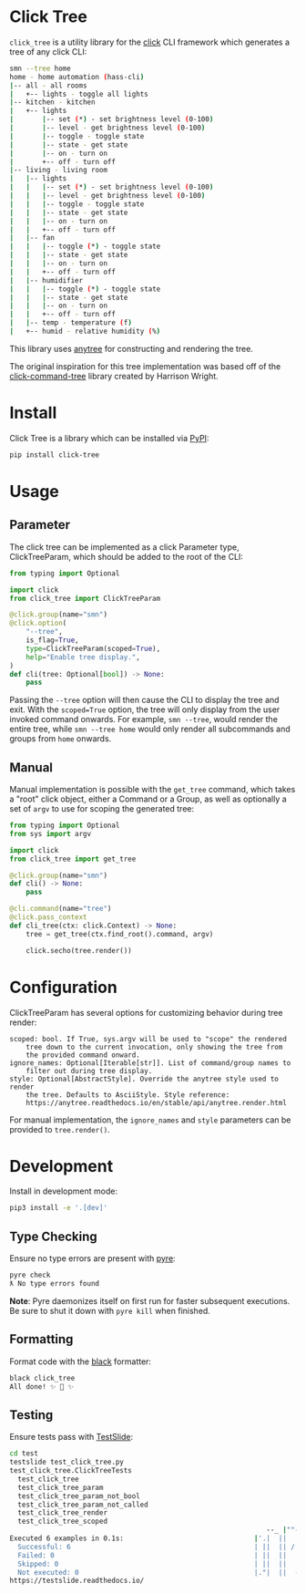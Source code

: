# Click Tree

`click_tree` is a utility library for the [click](https://click.palletsprojects.com) 
CLI framework which generates a tree of any click CLI:

```bash
smn --tree home
home - home automation (hass-cli)
|-- all - all rooms
|   +-- lights - toggle all lights
|-- kitchen - kitchen
|   +-- lights
|       |-- set (*) - set brightness level (0-100)
|       |-- level - get brightness level (0-100)
|       |-- toggle - toggle state
|       |-- state - get state
|       |-- on - turn on
|       +-- off - turn off
|-- living - living room
|   |-- lights
|   |   |-- set (*) - set brightness level (0-100)
|   |   |-- level - get brightness level (0-100)
|   |   |-- toggle - toggle state
|   |   |-- state - get state
|   |   |-- on - turn on
|   |   +-- off - turn off
|   |-- fan
|   |   |-- toggle (*) - toggle state
|   |   |-- state - get state
|   |   |-- on - turn on
|   |   +-- off - turn off
|   |-- humidifier
|   |   |-- toggle (*) - toggle state
|   |   |-- state - get state
|   |   |-- on - turn on
|   |   +-- off - turn off
|   |-- temp - temperature (f)
|   +-- humid - relative humidity (%)
```

This library uses [anytree](https://anytree.readthedocs.io/en/stable/index.html) 
for constructing and rendering the tree.

The original inspiration for this tree implementation was based off of the 
[click-command-tree](https://github.com/whwright/click-command-tree) library 
created by Harrison Wright.

# Install

Click Tree is a library which can be installed via [PyPI](https://pypi.org/project/click-tree/):

```bash
pip install click-tree
```

# Usage

## Parameter

The click tree can be implemented as a click Parameter type, ClickTreeParam, 
which should be added to the root of the CLI:

```python
from typing import Optional

import click
from click_tree import ClickTreeParam

@click.group(name="smn")
@click.option(
    "--tree",
    is_flag=True,
    type=ClickTreeParam(scoped=True),
    help="Enable tree display.",
)
def cli(tree: Optional[bool]) -> None:
    pass
```

Passing the `--tree` option will then cause the CLI to display the tree and exit. 
With the `scoped=True` option, the tree will only display from the user invoked 
command onwards. For example, `smn --tree`, would render the entire tree, while 
`smn --tree home` would only render all subcommands and groups from `home` onwards.

## Manual

Manual implementation is possible with the `get_tree` command, which takes a 
"root" click object, either a Command or a Group, as well as optionally a set 
of `argv` to use for scoping the generated tree:

```python
from typing import Optional
from sys import argv

import click
from click_tree import get_tree

@click.group(name="smn")
def cli() -> None:
    pass

@cli.command(name="tree")
@click.pass_context
def cli_tree(ctx: click.Context) -> None:
    tree = get_tree(ctx.find_root().command, argv)

    click.secho(tree.render())
```

# Configuration

ClickTreeParam has several options for customizing behavior during tree render:

```
scoped: bool. If True, sys.argv will be used to "scope" the rendered
    tree down to the current invocation, only showing the tree from
    the provided command onward.
ignore_names: Optional[Iterable[str]]. List of command/group names to
    filter out during tree display.
style: Optional[AbstractStyle]. Override the anytree style used to render
    the tree. Defaults to AsciiStyle. Style reference:
    https://anytree.readthedocs.io/en/stable/api/anytree.render.html
```

For manual implementation, the `ignore_names` and `style` parameters can be 
provided to `tree.render()`.

# Development

Install in development mode:
```bash
pip3 install -e '.[dev]'
```

## Type Checking

Ensure no type errors are present with [pyre](https://github.com/facebook/pyre-check):

```bash
pyre check              
ƛ No type errors found
```

**Note**: Pyre daemonizes itself on first run for faster subsequent executions. Be
sure to shut it down with `pyre kill` when finished.

## Formatting

Format code with the [black](https://github.com/psf/black) formatter:

```bash
black click_tree
All done! ✨ 🍰 ✨
```

## Testing

Ensure tests pass with [TestSlide](https://github.com/facebook/TestSlide):

```bash
cd test
testslide test_click_tree.py     
test_click_tree.ClickTreeTests
  test_click_tree
  test_click_tree_param
  test_click_tree_param_not_bool
  test_click_tree_param_not_called
  test_click_tree_render
  test_click_tree_scoped
                                                               --_ |""---__
Executed 6 examples in 0.1s:                                |'.|  ||  .    """|
  Successful: 6                                             | ||  || /|\""-.  |
  Failed: 0                                                 | ||  ||  |    |  |
  Skipped: 0                                                | ||  ||  |   \|/ |
  Not executed: 0                                           |."|  ||  --"" '__|
https://testslide.readthedocs.io/
```
